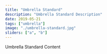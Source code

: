 ```yaml
---
title: "Umbrella Standard"
description: "Umbrella Standard Description"
date: 2019-05-21
tags: ["umbrella"]
image: "./umbrella-standard.jpg"
sliders: ["a", "b"]
---
```


Umbrella Standard Content
